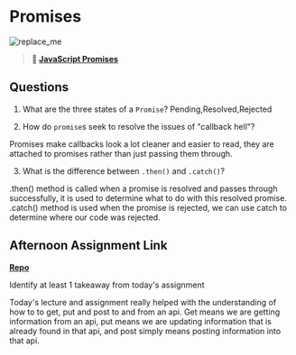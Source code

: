 # Promises

![replace_me](https://codeworks.blob.core.windows.net/public/assets/img/illustrations/placeholder.svg)

> **📖 [JavaScript Promises](https://codeworksacademy.com/fs-student-guide/resources/wk4/02-Promises)**

## Questions

1. What are the three states of a `Promise`?
Pending,Resolved,Rejected

2. How do `promise`s seek to resolve the issues of "callback hell"?

Promises make callbacks look a lot cleaner and easier to read, they are attached to promises rather than just passing them through.

3. What is the difference between `.then()` and `.catch()`?

.then() method is called when a promise is resolved and passes through successfully, it is used to determine what to do with this resolved promise.
.catch() method is used when the promise is rejected, we can use catch to determine where our code was rejected.

## Afternoon Assignment Link

**[Repo](https://github.com/DiegoDomingu3z/Gregslist>)**

Identify at least 1 takeaway from today's assignment

Today's lecture and assignment really helped with the understanding of how to to get, put and post to and from an api. Get means we are getting information from an api, put means we are updating information that is already found in that api, and post simply means posting information into that api.
